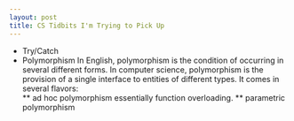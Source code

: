 ```yaml
---
layout: post
title: CS Tidbits I'm Trying to Pick Up
---
```


* Try/Catch
* Polymorphism
In English, polymorphism is the condition of occurring in several different forms. 
In computer science, polymorphism is the provision of a single interface to entities of different types.  It comes in several flavors:  
** ad hoc polymorphism
essentially function overloading.
** parametric polymorphism

